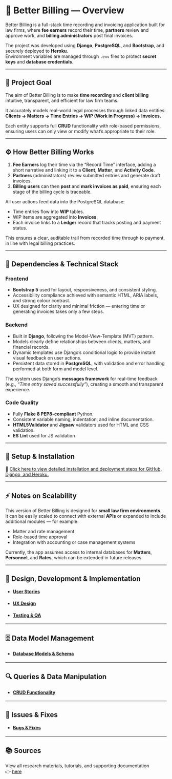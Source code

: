 # 🧾 Better Billing — Overview

Better Billing is a full-stack time recording and invoicing application built for law firms, where **fee earners** record their time, **partners** review and approve work, and **billing administrators** post final invoices.  

The project was developed using **Django**, **PostgreSQL**, and **Bootstrap**, and securely deployed to **Heroku**.  
Environment variables are managed through `.env` files to protect **secret keys** and **database credentials**.

---

## 🎯 Project Goal

The aim of Better Billing is to make **time recording** and **client billing** intuitive, transparent, and efficient for law firm teams.  

It accurately models real-world legal processes through linked data entities:  
**Clients → Matters → Time Entries → WIP (Work in Progress) → Invoices.**  

Each entity supports full **CRUD** functionality with role-based permissions, ensuring users can only view or modify what’s appropriate to their role.

---

## ⚙️ How Better Billing Works

1. **Fee Earners** log their time via the “Record Time” interface, adding a short narrative and linking it to a **Client**, **Matter**, and **Activity Code**.  
2. **Partners** (administrators) review submitted entries and generate draft invoices.  
3. **Billing users** can then **post** and **mark invoices as paid**, ensuring each stage of the billing cycle is traceable.  

All user actions feed data into the PostgreSQL database:
- Time entries flow into **WIP** tables.  
- WIP items are aggregated into **Invoices**.  
- Each invoice links to a **Ledger** record that tracks posting and payment status.  

This ensures a clear, auditable trail from recorded time through to payment, in line with legal billing practices.

---

## 🧩 Dependencies & Technical Stack

### **Frontend**
- **Bootstrap 5** used for layout, responsiveness, and consistent styling.  
- Accessibility compliance achieved with semantic HTML, ARIA labels, and strong colour contrast.  
- UX designed for clarity and minimal friction — entering time or generating invoices takes only a few steps.

### **Backend**
- Built in **Django**, following the Model-View-Template (MVT) pattern.  
- Models clearly define relationships between clients, matters, and financial records.  
- Dynamic templates use Django’s conditional logic to provide instant visual feedback on user actions.  
- Persistent data stored in **PostgreSQL**, with validation and error handling performed at both form and model level.  

The system uses Django’s **messages framework** for real-time feedback (e.g., _“Time entry saved successfully”_), creating a smooth and transparent experience.

### **Code Quality**
- Fully **Flake 8 PEP8-compliant** Python.  
- Consistent variable naming, indentation, and inline documentation.  
- **HTML5Validator** and **Jigsaw** validators used for HTML and CSS validation.
- **ES Lint** used for JS validation

---

## 🧰 Setup & Installation

📄 [Click here to view detailed installation and deployment steps for GitHub, Django, and Heroku.](/readme_docs/deploy_install.md)

---

## ⚡ Notes on Scalability

This version of Better Billing is designed for **small law firm environments**.  
It can be easily scaled to connect with external **APIs** or expanded to include additional modules — for example:
- Matter and rate management  
- Role-based time approval  
- Integration with accounting or case management systems  

Currently, the app assumes access to internal databases for **Matters**, **Personnel**, and **Rates**, which can be extended in future releases.

---

## 🧱 Design, Development & Implementation

- #### [User Stories](/readme_docs/user_story.md)  
- #### [UX Design](/readme_docs/ux.md)  
- #### [Testing & QA](/readme_docs/testing.md)

---

## 🗄️ Data Model Management
- #### [Database Models & Schema](/readme_docs/db_schema.md)

---

## 🔍 Queries & Data Manipulation
- #### [CRUD Functionality](/readme_docs/crud.md)

---

## 🧯 Issues & Fixes
- #### [Bugs & Fixes](/readme_docs/bugs.md)

---

## 📚 Sources
View all research materials, tutorials, and supporting documentation  
👉 [here](/readme_docs/sources.md)
